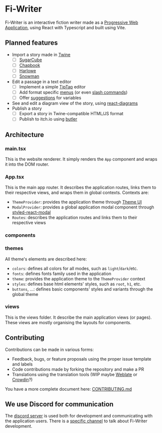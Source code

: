 # Fi-Writer

Fi-Writer is an interactive fiction writer made as a [Progressive Web Application](https://developer.mozilla.org/en-US/docs/Web/Progressive_web_apps), using React with Typescript and built using Vite.

## Planned features

* Import a story made in [Twine](https://twinery.org/)
  * [ ] [SugarCube](https://www.motoslave.net/sugarcube/2/)
  * [ ] [Chapbook](https://klembot.github.io/chapbook/)
  * [ ] [Harlowe](https://twine2.neocities.org/)
  * [ ] [Snowman](https://videlais.github.io/snowman/2/)
* Edit a passage in a text editor
  * [ ] Implement a simple [TipTap](https://tiptap.dev/) editor
  * [ ] Add format specific [menus](https://tiptap.dev/guide/menus#menus) (or even [slash commands](https://tiptap.dev/guide/menus#slash-commands))
  * [ ] Offer [suggestions](https://tiptap.dev/api/utilities/suggestion) for variables
* See and edit a diagram view of the story, using [react-diagrams](https://github.com/projectstorm/react-diagrams)
* Publish a story
  * [ ] Export a story in Twine-compatible HTML/JS format
  * [ ] Publish to itch.io using [butler](https://itch.io/docs/butler/)
  
## Architecture

### main.tsx

This is the website renderer. It simply renders the `App` component and wraps it into the DOM router.

### App.tsx

This is the main app router. It describes the application routes, links them to their respective views, and wraps them in global contexts.
Contexts are:

* `ThemeProvider`: provides the application theme through [Theme UI](https://theme-ui.com/)
* `ModalProvider`: provides a global application modal component through [styled-react-modal](https://github.com/AlexanderRichey/styled-react-modal)
* `Routes`: describes the application routes and links them to their respective views

### components

### themes

All theme's elements are described here:

* `colors`: defines all colors for all modes, such as `light`/`dark`/etc.
* `fonts`: defines fonts family used in the application
* `theme`: provides the application theme to the `ThemeProvider` context
* `styles`: defines base html elements' styles, such as `root`, `h1`, etc.
* `buttons`, ...: defines basic components' styles and variants through the global theme

### views

This is the views folder. It describe the main application views (or pages). These views are mostly organising the layouts for components.

## Contributing

Contributions can be made in various forms:

* Feedback, bugs, or feature proposals using the proper issue template and labels
* Code contributions made by forking the repository and make a PR
* Translations using the translation tools (WIP maybe [Weblate](https://weblate.org/) or [Crowdin](https://crowdin.com/)?)

You have a more complete document here: [CONTRIBUTING.md](./CONTRIBUTING.md)

## We use Discord for communication

The [discord server](https://discord.gg/TCCbb5qFC8) is used both for development and communicating with the application users. There is a [specific channel](https://discord.com/channels/966586970966986762/966587028990988329) to talk about Fi-Writer development.
